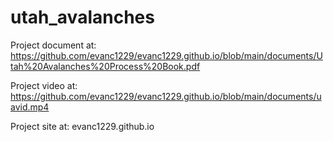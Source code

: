 # utah_avalanches

Project document at: https://github.com/evanc1229/evanc1229.github.io/blob/main/documents/Utah%20Avalanches%20Process%20Book.pdf

Project video at: https://github.com/evanc1229/evanc1229.github.io/blob/main/documents/uavid.mp4

Project site at: evanc1229.github.io
